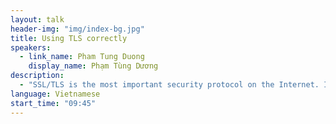 ```yaml
---
layout: talk
header-img: "img/index-bg.jpg"
title: Using TLS correctly
speakers:
  - link_name: Pham Tung Duong
    display_name: Phạm Tùng Dương
description:
  - "SSL/TLS is the most important security protocol on the Internet. It has been deployed in Vietnam and worldwide to protect financial transactions, personal data, and other sensitive information. Unfortunately, I found that many systems, especially in Vietnam, are using the protocol incorrectly. In this talk, I will present the common SSL/TLS issues found at major banks and payment gateways in Vietnam, even though most of them are spending thousands of dollars per year on certificates. I will show how to fix the issues, and get an A+ rating from Qualys SSL Lab, and be as secure as www.google.com or www.facebook.com with a budget as little as $15/year."
language: Vietnamese
start_time: "09:45"
---
```

